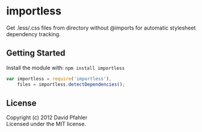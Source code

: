 # importless

Get .less/.css files from directory without @imports for automatic stylesheet dependency tracking.

## Getting Started
Install the module with: `npm install importless`

```javascript
var importless = require('importless'),
    files = importless.detectDependencies();
```

## License
Copyright (c) 2012 David Pfahler  
Licensed under the MIT license.